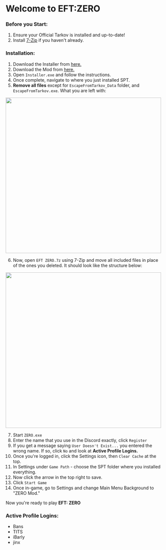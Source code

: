 # Welcome to EFT:ZERO

### Before you Start:

1. Ensure your Official Tarkov is installed and up-to-date!
3. Install [7-Zip](https://www.7-zip.org/a/7z2409-x64.exe) if you haven't already.

### Installation:

1. Download the Installer from [here.](https://syncade.gg/spt)
2. Download the Mod from [here.](https://syncade.gg/zero)
3. Open `Installer.exe` and follow the instructions.
4. Once complete, navigate to where you just installed SPT.
5. **Remove all files** except for `EscapeFromTarkov_Data` folder, and `EscapeFromTarkov.exe`. What you are left with:
<img src="https://gitfront.io/r/bansakai/em1m9ZL7VfDC/ZERO/raw/Resources/Remains.png" width="500" />

6. Now, open `EFT ZERO.7z` using 7-Zip and move all included files in place of the ones you deleted. It should look like the structure below:
<img src="https://gitfront.io/r/bansakai/em1m9ZL7VfDC/ZERO/raw/Resources/Structure.png" width="500" />

7. Start `ZERO.exe`
8. Enter the name that you use in the Discord exactly, click `Register`
9. If you get a message saying `User Doesn't Exist...` you entered the wrong name. If so, click `No` and look at **Active Profile Logins.**
10. Once you're logged in, click the Settings icon, then `Clear Cache` at the top.
11. In Settings under `Game Path` - choose the SPT folder where you installed everything.
12. Now click the arrow in the top right to save.
13. Click `Start Game`
14. Once in-game, go to Settings and change Main Menu Background to "ZERO Mod."

Now you're ready to play **EFT: ZERO**

### Active Profile Logins:

- Bans
- TITS
- iBarly
- jinx
